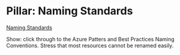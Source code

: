 
# Pillar: Naming Standards

[Naming Standards](https://docs.microsoft.com/en-us/azure/azure-resource-manager/resource-manager-subscription-governance#naming-standards)

Show: click through to the Azure Patters and Best Practices Naming Conventions. Stress that most resources cannot be renamed easily. 